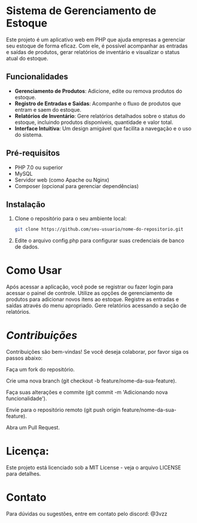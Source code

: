 # Sistema de Gerenciamento de Estoque

Este projeto é um aplicativo web em PHP que ajuda empresas a gerenciar seu estoque de forma eficaz. Com ele, é possível acompanhar as entradas e saídas de produtos, gerar relatórios de inventário e visualizar o status atual do estoque.

## Funcionalidades

- **Gerenciamento de Produtos**: Adicione, edite ou remova produtos do estoque.
- **Registro de Entradas e Saídas**: Acompanhe o fluxo de produtos que entram e saem do estoque.
- **Relatórios de Inventário**: Gere relatórios detalhados sobre o status do estoque, incluindo produtos disponíveis, quantidade e valor total.
- **Interface Intuitiva**: Um design amigável que facilita a navegação e o uso do sistema.

## Pré-requisitos

- PHP 7.0 ou superior
- MySQL
- Servidor web (como Apache ou Nginx)
- Composer (opcional para gerenciar dependências)

## Instalação

1. Clone o repositório para o seu ambiente local:

   ```bash
   git clone https://github.com/seu-usuario/nome-do-repositorio.git

2. Edite o arquivo config.php para configurar suas credenciais de banco de dados.

# **Como Usar**

Após acessar a aplicação, você pode se registrar ou fazer login para acessar o painel de controle.
Utilize as opções de gerenciamento de produtos para adicionar novos itens ao estoque.
Registre as entradas e saídas através do menu apropriado.
Gere relatórios acessando a seção de relatórios.

# *Contribuições*

Contribuições são bem-vindas! Se você deseja colaborar, por favor siga os passos abaixo:

Faça um fork do repositório.

Crie uma nova branch (git checkout -b feature/nome-da-sua-feature).

Faça suas alterações e commite (git commit -m 'Adicionando nova funcionalidade').

Envie para o repositório remoto (git push origin feature/nome-da-sua-feature).

Abra um Pull Request.

# **Licença:**
Este projeto está licenciado sob a MIT License - veja o arquivo LICENSE para detalhes.

# **Contato**
Para dúvidas ou sugestões, entre em contato pelo discord: @3vzz
